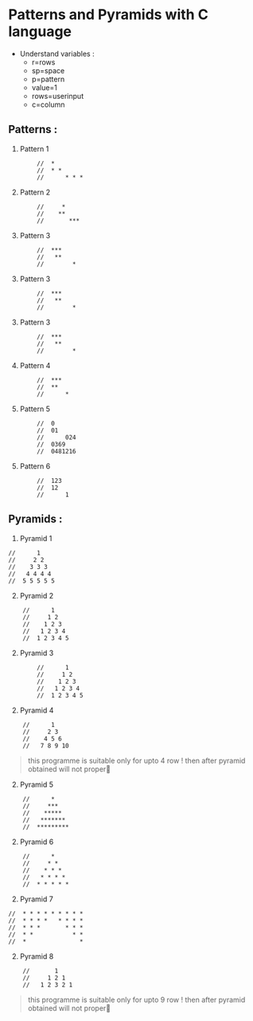 # Patterns and Pyramids with C language
- Understand variables :
	- r=rows
	- sp=space
	- p=pattern
	- value=1
	- rows=userinput
	- c=column

## Patterns :

1. Pattern 1
```
		//	*    
		//	* *
		//      * * *    
```

2. Pattern 2
```
		//	   *    
		//	  **
		//       *** 
```

3. Pattern 3
```
		//	***    
		//	 **
		//        * 
```
3. Pattern 3
```
		//	***    
		//	 **
		//        * 
```
3. Pattern 3
```
		//	***    
		//	 **
		//        * 
```
4. Pattern 4
```
		//	***    
		//	**
		//      * 
```
5. Pattern 5
```
		//	0    
		//	01
		//      024
		//	0369
		//	0481216
```
5. Pattern 6
```
		//	123    
		//	12
		//      1
```

## Pyramids :

1. Pyramid 1
```
//	    1
//	   2 2
//	  3 3 3 
//	 4 4 4 4
//	5 5 5 5 5 
```

2. Pyramid 2
```
	//	    1
	//	   1 2
	//	  1 2 3 
	//	 1 2 3 4
	//	1 2 3 4 5 
```

2. Pyramid 3
```
		//	    1
		//	   1 2
		//	  1 2 3 
		//	 1 2 3 4
		//	1 2 3 4 5 
```

2. Pyramid 4
```
	//	    1
	//	   2 3
	//	  4 5 6 
	//	 7 8 9 10 
```
> this programme is suitable only for upto 4 row ! then after pyramid obtained will not proper 

2. Pyramid 5
```
	//	    *
	//	   ***
	//	  *****
	//	 *******
	//	*********
```

2. Pyramid 6
```
	//	    *
	//	   * *
	//	  * * *
	//	 * * * *
	//	* * * * *
```

2. Pyramid 7
```
//	* * * * * * * * *
//	* * * *   * * * *
//	* * *       * * *
//	* *           * *
//	*               *
```

2. Pyramid 8
```
	//	     1
	//	   1 2 1
	//	 1 2 3 2 1
```
> this programme is suitable only for upto 9 row ! then after pyramid obtained will not proper 

